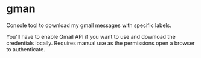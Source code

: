 # gman

Console tool to download my gmail messages with specific labels. 

You'll have to enable Gmail API if you want to use and download the credentials locally. Requires manual use as the permissions open a browser to authenticate. 
